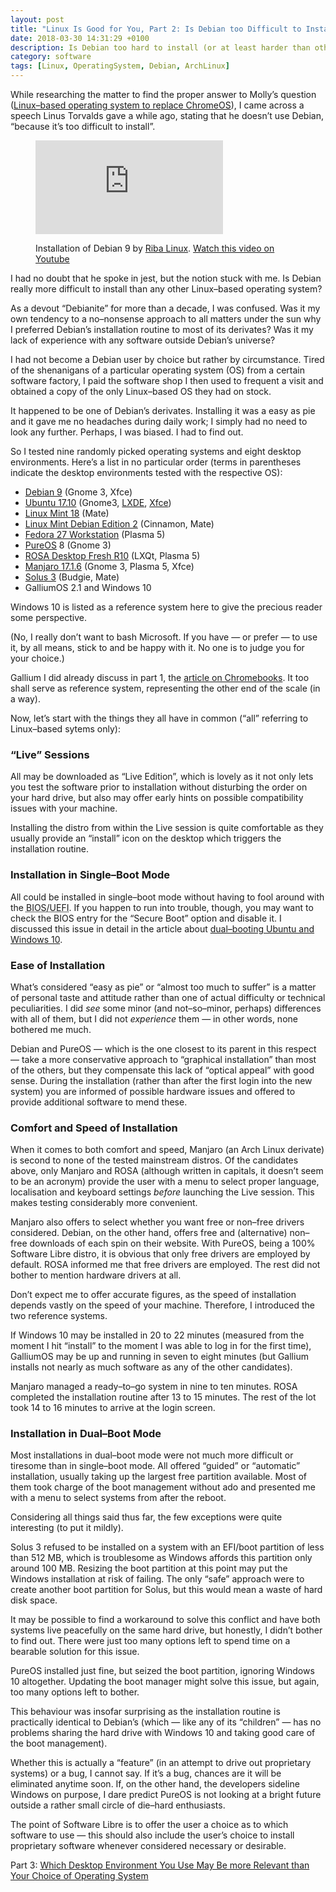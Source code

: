 ```yaml
---
layout: post
title: "Linux Is Good for You, Part 2: Is Debian too Difficult to Install?"
date: 2018-03-30 14:31:29 +0100
description: Is Debian too hard to install (or at least harder than others)?
category: software
tags: [Linux, OperatingSystem, Debian, ArchLinux]
---
```

While researching the matter to find the proper answer to Molly’s question (<a href="{{ site.baseurl }}{% post_url 2018-03-29-easy-guide-linux-chromebooks %}">Linux–based operating system to replace Chrome<abbr>OS</abbr></a>), I came across a speech Linus Torvalds gave a while ago, stating that he doesn’t use Debian, “because it’s too difficult to install”.<!--more-->

<figure>
<div class="youtube">
<iframe src="https://www.youtube.com/embed/sd7SMnsEEYM" frameborder="0" allowfullscreen></iframe>
</div>
<figcaption>
<p>Installation of Debian 9 by <a rel="external" title="Youtube channel of Riba Linux" href="https://www.youtube.com/channel/UCuHJawjMUOk4gjywwDg727w">Riba Linux</a>. <a rel="external" href="https://www.youtube.com/watch?v=sd7SMnsEEYM">Watch this video on Youtube</a></p>
</figcaption>
</figure>

I had no doubt that he spoke in jest, but the notion stuck with me. Is Debian really more difficult to install than any other Linux–based operating system?

As a devout “Debianite” for more than a decade, I was confused. Was it my own tendency to a no–nonsense approach to all matters under the sun why I preferred Debian’s installation routine to most of its derivates? Was it my lack of experience with any software outside Debian’s universe?

I had not become a Debian user by choice but rather by circumstance. Tired of the shenanigans of a particular operating system (<abbr>OS</abbr>) from a certain software factory, I paid the software shop I then used to frequent a visit and obtained a copy of the only Linux–based <abbr>OS</abbr> they had on stock.

It happened to be one of Debian’s derivates. Installing it was a easy as pie and it gave me no headaches during daily work; I simply had no need to look any further. Perhaps, I was biased. I had to find out.

So I tested nine randomly picked operating systems and eight desktop environments. Here’s a list in no particular order (terms in parentheses indicate the desktop environments tested with the respective <abbr>OS</abbr>):

<ul>
<li><a rel="external" title="home page of Debian" href="https://www.debian.org/">Debian 9</a> (Gnome 3, <abbr>Xfce</abbr>)</li>
<li><a rel="external" title="home page of Ubuntu" href="https://www.ubuntu.com/">Ubuntu 17.10</a> (Gnome3, <a rel="external" title="home page of Lubuntu" href="https://lubuntu.net/"><abbr>LXDE</abbr></a>, <a rel="external" title="home page of Xubuntu" href="https://xubuntu.org/"><abbr>Xfce</abbr></a>)</li>
<li><a rel="external" title="home page of Linux Mint" href="https://linuxmint.com/">Linux Mint 18</a> (Mate)</li>
<li><a rel="external" title="home page of LMDE" href="https://www.linuxmint.com/download_lmde.php">Linux Mint Debian Edition 2</a> (Cinnamon, Mate)</li>
<li><a rel="external" title="home page of Fedora" href="https://getfedora.org/">Fedora 27 Workstation</a> (Plasma 5)</li>
<li><a rel="external" title="home page of PureOS" href="https://www.pureos.net/">Pure<abbr>OS</abbr></a> 8 (Gnome 3)</li>
<li><a rel="external" title="home page of ROSA" href="http://www.rosalab.com/">ROSA Desktop Fresh <abbr>R10</abbr></a> (<abbr>LXQt</abbr>, Plasma 5)</li>
<li><a rel="external" title="home page of Manjaro" href="https://manjaro.org/">Manjaro 17.1.6</a> (Gnome 3, Plasma 5, <abbr>Xfce</abbr>)</li>
<li><a rel="external" title="home page of Solus" href="https://solus-project.com/">Solus 3</a> (Budgie, Mate)</li>
<li>Gallium<abbr>OS</abbr> 2.1 and Windows 10</li>
</ul>

Windows 10 is listed as a reference system here to give the precious reader some perspective.

(No, I really don’t want to bash Microsoft. If you have — or prefer — to use it, by all means, stick to and be happy with it. No one is to judge you for your choice.)

Gallium I did already discuss in part 1, the <a href="{{ site.baseurl }}{% post_url 2018-03-29-easy-guide-linux-chromebooks %}">article on
Chromebooks</a>. It too shall serve as reference system, representing the other end of the scale (in a way).

Now, let’s start with the things they all have in common (“all” referring to Linux–based sytems only):

<h3>“Live” Sessions</h3>

All may be downloaded as “Live Edition”, which is lovely as it not only lets you test the software prior to installation without disturbing the order on your hard drive, but also may offer early hints on possible compatibility issues with your machine.

Installing the distro from within the Live session is quite comfortable as they usually provide an “install” icon on the desktop which triggers the installation routine.

<h3>Installation in Single–Boot Mode</h3>

All could be installed in single–boot mode without having to fool around with the <abbr title="Basic Input/Output System/Unified Exensible Firmware Interface">BIOS/UEFI</abbr>. If you happen to run into trouble, though, you may want to check the BIOS entry for the “Secure Boot” option and disable it. I discussed this issue in detail in the article about <a href="{{ site.baseurl }}{% post_url 2017-11-27-dual-boot-linux-windows %}">dual–booting Ubuntu and Windows 10</a>.

<h3>Ease of Installation</h3>

What’s considered “easy as pie” or “almost too much to suffer” is a matter of personal taste and attitude rather than one of actual difficulty or technical peculiarities. I did <em>see</em> some minor (and not–so–minor, perhaps) differences with all of them, but I did not <em>experience</em> them — in other words, none bothered me much.

Debian and Pure<abbr>OS</abbr> — which is the one closest to its parent in this respect — take a more conservative approach to “graphical installation” than most of the others, but they compensate this lack of “optical appeal” with good sense. During the installation (rather than after the first login into the new system) you are informed of possible hardware issues and offered to provide additional software to mend these.

<h3>Comfort and Speed of Installation</h3>

When it comes to both comfort and speed, Manjaro (an Arch Linux derivate) is second to none of the tested mainstream distros. Of the candidates above, only Manjaro and ROSA (although written in capitals, it doesn’t seem to be an acronym) provide the user with a menu to select proper language, localisation and keyboard settings <em>before</em> launching the Live session. This makes testing considerably more convenient.

Manjaro also offers to select whether you want free or non–free drivers considered. Debian, on the other hand, offers free and (alternative) non–free downloads of each spin on their website. With Pure<abbr>OS</abbr>, being a 100% Software Libre distro, it is obvious that only free drivers are employed by default. <abbr>ROSA</abbr> informed me that free drivers are employed. The rest did not bother to mention hardware drivers at all.

Don’t expect me to offer accurate figures, as the speed of installation depends vastly on the speed of your machine. Therefore, I introduced the two reference systems.

If Windows 10 may be installed in 20 to 22 minutes (measured from the moment I hit “install” to the moment I was able to log in for the first time), Gallium<abbr>OS</abbr> may be up and running in seven to eight minutes (but Gallium installs not nearly as much software as any of the other candidates).

Manjaro managed a ready–to–go system in nine to ten minutes. ROSA completed the installation routine after 13 to 15 minutes. The rest of the lot took 14 to 16 minutes to arrive at the login screen.

<h3>Installation in Dual–Boot Mode</h3>

Most installations in dual–boot mode were not much more difficult or tiresome than in single–boot mode. All offered “guided” or “automatic” installation, usually taking up the largest free partition available. Most of them took charge of the boot management without ado and presented me with a menu to select systems from after the reboot.

Considering all things said thus far, the few exceptions were quite interesting (to put it mildly).

Solus 3 refused to be installed on a system with an <abbr>EFI</abbr>/boot partition of less than 512 <abbr>MB</abbr>, which is troublesome as Windows affords this partition only around 100 <abbr>MB</abbr>. Resizing the boot partition at this point may put the Windows installation at risk of failing. The only “safe” approach were to create another boot partition for Solus, but this would mean a waste of hard disk space.

It may be possible to find a workaround to solve this conflict and have both systems live peacefully on the same hard drive, but honestly, I didn’t bother to find out. There were just too many options left to spend time on a bearable solution for this issue.

Pure<abbr>OS</abbr> installed just fine, but seized the boot partition, ignoring Windows 10 altogether. Updating the boot manager might solve this issue, but again, too many options left to bother.

This behaviour was insofar surprising as the installation routine is practically identical to Debian’s (which — like any of its “children” — has no problems sharing the hard drive with Windows 10 and taking good care of the boot management).

Whether this is actually a “feature” (in an attempt to drive out proprietary systems) or a bug, I cannot say. If it’s a bug, chances are it will be eliminated anytime soon. If, on the other hand, the developers sideline Windows on purpose, I dare predict Pure<abbr>OS</abbr> is not looking at a bright future outside a rather small circle of die–hard enthusiasts.

The point of Software Libre is to offer the user a choice as to which software to use — this should also include the user’s choice to install proprietary software whenever considered necessary or desirable.

Part 3: <a href="{{ site.baseurl }}{% post_url 2018-03-31-easy-guide-linux-desktop-environment %}">Which Desktop Environment You Use May Be more Relevant than Your Choice of Operating System</a>
